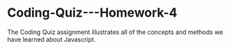 # Coding-Quiz---Homework-4
The Coding Quiz assignment illustrates all of the concepts and methods we have learned about Javascript.